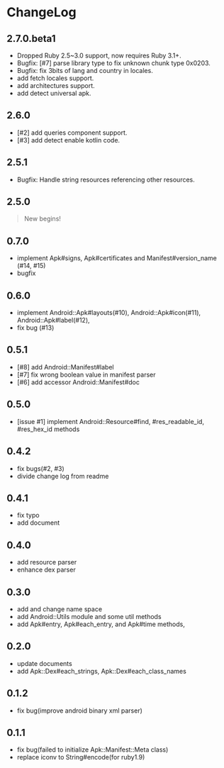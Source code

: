 # ChangeLog

## 2.7.0.beta1

* Dropped Ruby 2.5~3.0 support, now requires Ruby 3.1+.
* Bugfix: [#7] parse library type to fix unknown chunk type 0x0203.
* Bugfix: fix 3bits of lang and country in locales.
* add fetch locales support.
* add architectures support.
* add detect universal apk.

## 2.6.0

* [#2] add queries component support.
* [#3] add detect enable kotlin code.

## 2.5.1

* Bugfix: Handle string resources referencing other resources.

## 2.5.0

> New begins!

## 0.7.0

* implement Apk#signs, Apk#certificates and Manifest#version_name (#14, #15)
* bugfix

## 0.6.0

* implement Android::Apk#layouts(#10), Android::Apk#icon(#11), Android::Apk#label(#12),
* fix bug (#13)

## 0.5.1

* [#8] add Android::Manifest#label
* [#7] fix wrong boolean value in manifest parser
* [#6] add accessor Android::Manifest#doc

## 0.5.0

* [issue #1] implement Android::Resource#find, #res_readable_id, #res_hex_id methods

## 0.4.2

* fix bugs(#2, #3)
* divide change log from readme

## 0.4.1

* fix typo
* add document

## 0.4.0

* add resource parser
* enhance dex parser

## 0.3.0

* add and change name space
* add Android::Utils module and some util methods
* add Apk#entry, Apk#each_entry, and Apk#time methods,

## 0.2.0

* update documents
* add Apk::Dex#each_strings, Apk::Dex#each_class_names

## 0.1.2

* fix bug(improve android binary xml parser)

## 0.1.1

* fix bug(failed to initialize Apk::Manifest::Meta class)
* replace iconv to String#encode(for ruby1.9)

